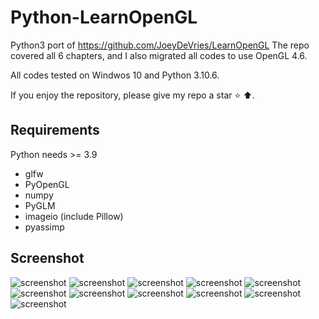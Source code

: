 # Python-LearnOpenGL

Python3 port of https://github.com/JoeyDeVries/LearnOpenGL
The repo covered all 6 chapters, and I also migrated all codes to use OpenGL 4.6.

All codes tested on Windwos 10 and Python 3.10.6.

If you enjoy the repository, please give my repo a star ⭐ ⬆️. 

## Requirements
Python needs >= 3.9
* glfw
* PyOpenGL
* numpy
* PyGLM
* imageio (include Pillow)
* pyassimp

## Screenshot
![screenshot](./screenshot/Cameraclass.png)
![screenshot](./screenshot/MultipleLighting.png)
![screenshot](./screenshot/Model.png)
![screenshot](./screenshot/Cubemap.png)
![screenshot](./screenshot/ShadowMapping.png)
![screenshot](./screenshot/PointShadows.png)
![screenshot](./screenshot/DeferredShading.png)
![screenshot](./screenshot/NormalVisual.png)
![screenshot](./screenshot/SSAO.png)
![screenshot](./screenshot/IBL.png)
![screenshot](./screenshot/IBLTextures.png)


